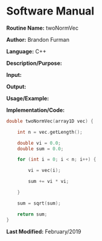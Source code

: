 # Software Manual

**Routine Name:** twoNormVec

**Author:** Brandon Furman

**Language:** C++

**Description/Purpose:**

**Input:**

**Output:**

**Usage/Example:**

**Implementation/Code:**

```cpp
double twoNormVec(array1D vec) {

	int n = vec.getLength();

	double vi = 0.0;
	double sum = 0.0;

	for (int i = 0; i < n; i++) {

		vi = vec(i);

		sum += vi * vi;

	}

	sum = sqrt(sum);

	return sum;
}
```

**Last Modified:** February/2019
